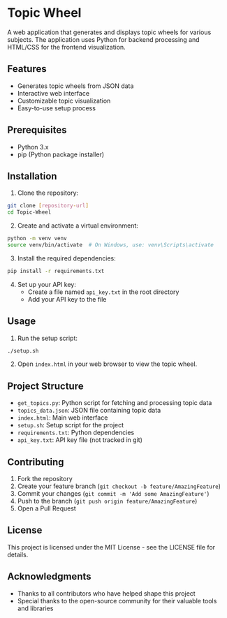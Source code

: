 # Topic Wheel

A web application that generates and displays topic wheels for various subjects. The application uses Python for backend processing and HTML/CSS for the frontend visualization.

## Features

- Generates topic wheels from JSON data
- Interactive web interface
- Customizable topic visualization
- Easy-to-use setup process

## Prerequisites

- Python 3.x
- pip (Python package installer)

## Installation

1. Clone the repository:
```bash
git clone [repository-url]
cd Topic-Wheel
```

2. Create and activate a virtual environment:
```bash
python -m venv venv
source venv/bin/activate  # On Windows, use: venv\Scripts\activate
```

3. Install the required dependencies:
```bash
pip install -r requirements.txt
```

4. Set up your API key:
   - Create a file named `api_key.txt` in the root directory
   - Add your API key to the file

## Usage

1. Run the setup script:
```bash
./setup.sh
```

2. Open `index.html` in your web browser to view the topic wheel.

## Project Structure

- `get_topics.py`: Python script for fetching and processing topic data
- `topics_data.json`: JSON file containing topic data
- `index.html`: Main web interface
- `setup.sh`: Setup script for the project
- `requirements.txt`: Python dependencies
- `api_key.txt`: API key file (not tracked in git)

## Contributing

1. Fork the repository
2. Create your feature branch (`git checkout -b feature/AmazingFeature`)
3. Commit your changes (`git commit -m 'Add some AmazingFeature'`)
4. Push to the branch (`git push origin feature/AmazingFeature`)
5. Open a Pull Request

## License

This project is licensed under the MIT License - see the LICENSE file for details.

## Acknowledgments

- Thanks to all contributors who have helped shape this project
- Special thanks to the open-source community for their valuable tools and libraries 